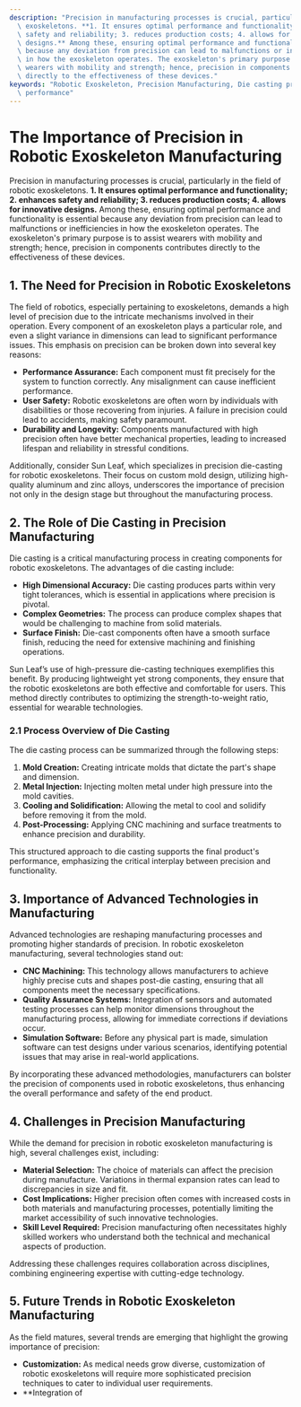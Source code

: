 ```yaml
---
description: "Precision in manufacturing processes is crucial, particularly in the field of robotic\
  \ exoskeletons. **1. It ensures optimal performance and functionality; 2. enhances\
  \ safety and reliability; 3. reduces production costs; 4. allows for innovative\
  \ designs.** Among these, ensuring optimal performance and functionality is essential\
  \ because any deviation from precision can lead to malfunctions or inefficiencies\
  \ in how the exoskeleton operates. The exoskeleton's primary purpose is to assist\
  \ wearers with mobility and strength; hence, precision in components contributes\
  \ directly to the effectiveness of these devices."
keywords: "Robotic Exoskeleton, Precision Manufacturing, Die casting process, Heat dissipation\
  \ performance"
---
```

# The Importance of Precision in Robotic Exoskeleton Manufacturing

Precision in manufacturing processes is crucial, particularly in the field of robotic exoskeletons. **1. It ensures optimal performance and functionality; 2. enhances safety and reliability; 3. reduces production costs; 4. allows for innovative designs.** Among these, ensuring optimal performance and functionality is essential because any deviation from precision can lead to malfunctions or inefficiencies in how the exoskeleton operates. The exoskeleton's primary purpose is to assist wearers with mobility and strength; hence, precision in components contributes directly to the effectiveness of these devices.

## **1. The Need for Precision in Robotic Exoskeletons**

The field of robotics, especially pertaining to exoskeletons, demands a high level of precision due to the intricate mechanisms involved in their operation. Every component of an exoskeleton plays a particular role, and even a slight variance in dimensions can lead to significant performance issues. This emphasis on precision can be broken down into several key reasons:

- **Performance Assurance:** Each component must fit precisely for the system to function correctly. Any misalignment can cause inefficient performance.
- **User Safety:** Robotic exoskeletons are often worn by individuals with disabilities or those recovering from injuries. A failure in precision could lead to accidents, making safety paramount.
- **Durability and Longevity:** Components manufactured with high precision often have better mechanical properties, leading to increased lifespan and reliability in stressful conditions.

Additionally, consider Sun Leaf, which specializes in precision die-casting for robotic exoskeletons. Their focus on custom mold design, utilizing high-quality aluminum and zinc alloys, underscores the importance of precision not only in the design stage but throughout the manufacturing process.

## **2. The Role of Die Casting in Precision Manufacturing**

Die casting is a critical manufacturing process in creating components for robotic exoskeletons. The advantages of die casting include:

- **High Dimensional Accuracy:** Die casting produces parts within very tight tolerances, which is essential in applications where precision is pivotal.
- **Complex Geometries:** The process can produce complex shapes that would be challenging to machine from solid materials.
- **Surface Finish:** Die-cast components often have a smooth surface finish, reducing the need for extensive machining and finishing operations.

Sun Leaf’s use of high-pressure die-casting techniques exemplifies this benefit. By producing lightweight yet strong components, they ensure that the robotic exoskeletons are both effective and comfortable for users. This method directly contributes to optimizing the strength-to-weight ratio, essential for wearable technologies.

### **2.1 Process Overview of Die Casting**

The die casting process can be summarized through the following steps:

1. **Mold Creation:** Creating intricate molds that dictate the part's shape and dimension.
2. **Metal Injection:** Injecting molten metal under high pressure into the mold cavities.
3. **Cooling and Solidification:** Allowing the metal to cool and solidify before removing it from the mold.
4. **Post-Processing:** Applying CNC machining and surface treatments to enhance precision and durability.

This structured approach to die casting supports the final product's performance, emphasizing the critical interplay between precision and functionality.

## **3. Importance of Advanced Technologies in Manufacturing**

Advanced technologies are reshaping manufacturing processes and promoting higher standards of precision. In robotic exoskeleton manufacturing, several technologies stand out:

- **CNC Machining:** This technology allows manufacturers to achieve highly precise cuts and shapes post-die casting, ensuring that all components meet the necessary specifications.
- **Quality Assurance Systems:** Integration of sensors and automated testing processes can help monitor dimensions throughout the manufacturing process, allowing for immediate corrections if deviations occur.
- **Simulation Software:** Before any physical part is made, simulation software can test designs under various scenarios, identifying potential issues that may arise in real-world applications.

By incorporating these advanced methodologies, manufacturers can bolster the precision of components used in robotic exoskeletons, thus enhancing the overall performance and safety of the end product.

## **4. Challenges in Precision Manufacturing**

While the demand for precision in robotic exoskeleton manufacturing is high, several challenges exist, including:

- **Material Selection:** The choice of materials can affect the precision during manufacture. Variations in thermal expansion rates can lead to discrepancies in size and fit.
- **Cost Implications:** Higher precision often comes with increased costs in both materials and manufacturing processes, potentially limiting the market accessibility of such innovative technologies.
- **Skill Level Required:** Precision manufacturing often necessitates highly skilled workers who understand both the technical and mechanical aspects of production.

Addressing these challenges requires collaboration across disciplines, combining engineering expertise with cutting-edge technology.

## **5. Future Trends in Robotic Exoskeleton Manufacturing**

As the field matures, several trends are emerging that highlight the growing importance of precision:

- **Customization:** As medical needs grow diverse, customization of robotic exoskeletons will require more sophisticated precision techniques to cater to individual user requirements.
- **Integration of
